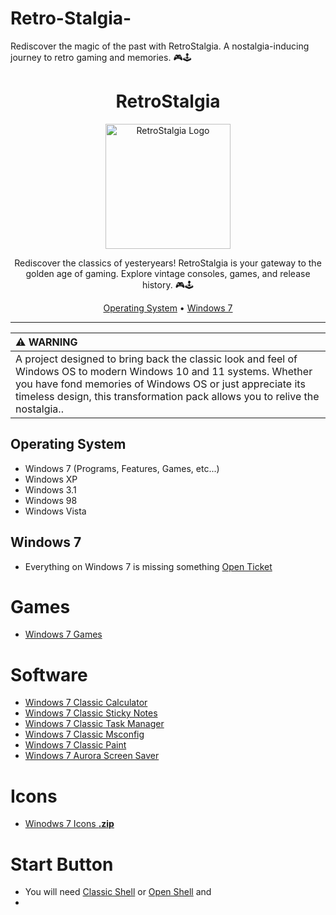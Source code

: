 # Retro-Stalgia-
  Rediscover the magic of the past with RetroStalgia. A nostalgia-inducing journey to retro gaming and memories. 🎮🕹️


<div align="center">
  <h1>RetroStalgia</h1>
</div>

<p align="center">
  <img src="retro_logo.png" alt="RetroStalgia Logo" width="200">
</p>

<p align="center">  
  Rediscover the classics of yesteryears! RetroStalgia is your gateway to the golden age of gaming. Explore vintage consoles, games, and release history. 🎮🕹️
</p>

<div align="center">
  <a href="#operating-system">Operating System</a> •
  <a href="#windows-7">Windows 7</a>
</div>

---


| :warning: WARNING          |
|:---------------------------|
| A project designed to bring back the classic look and feel of Windows OS to modern Windows 10 and 11 systems. Whether you have fond memories of Windows OS or just appreciate its timeless design, this transformation pack allows you to relive the nostalgia..    |

## Operating System

- Windows 7 (Programs, Features, Games, etc...)
- Windows XP
- Windows 3.1
- Windows 98
- Windows Vista

## Windows 7
- Everything on Windows 7 is missing something [Open Ticket](https://github.com/MRCYODev/Retro-Stalgia/issues)
# Games
- [Windows 7 Games](https://win7games.com/#games)
# Software
- [Windows 7 Classic Calculator](https://win7games.com/#calc)
- [Windows 7 Classic Sticky Notes](https://win7games.com/#sticky)
- [Windows 7 Classic Task Manager](https://win7games.com/#taskmgr)
- [Windows 7 Classic Msconfig](https://win7games.com/#msconfig)
- [Windows 7 Classic Paint](https://win7games.com/#mspaint)
- [Windows 7 Aurora Screen Saver](https://win7games.com/#aurora)
# Icons
- [Winodws 7 Icons **.zip**](https://github.com/MRCYODev/Retro-Stalgia/raw/main/windows-7/icons/Windows7_icons.zip)
 # Start Button
 - You will need [Classic Shell](http://www.classicshell.net/) or [Open Shell](https://github.com/Open-Shell/Open-Shell-Menu) and 
 - 








